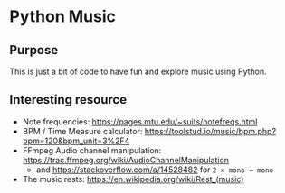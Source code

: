 # Python Music

## Purpose

This is just a bit of code to have fun and explore music using Python.

## Interesting resource

* Note frequencies: https://pages.mtu.edu/~suits/notefreqs.html
* BPM / Time Measure calculator: https://toolstud.io/music/bpm.php?bpm=120&bpm_unit=3%2F4
* FFmpeg Audio channel manipulation: https://trac.ffmpeg.org/wiki/AudioChannelManipulation
    * and https://stackoverflow.com/a/14528482 for `2 × mono → mono`
* The music rests: https://en.wikipedia.org/wiki/Rest_(music)
 
